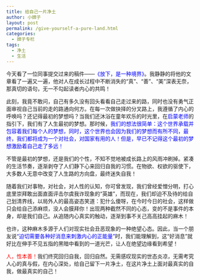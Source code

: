 ```yaml
---
title: 给自己一片净土
author: 小嫦子
layout: post
permalink: /give-yourself-a-pure-land.html
categories:
  - 嫦子专栏
tags:
  - 净土
  - 生活
---
```

今天看了一位同事提交过来的稿件——<span style="color: #0000ff;">《放下，是一种境界》</span>。我静静的将他的文章看了一遍又一遍，他对人在成长过程中不断消失的“真”、“善”、“美”深表无奈，那真切的语句，无一不勾起读者内心的共鸣！  


  
此刻，我竟不敢问，自己有多久没有回头看看自己走过来的路，同时也没有勇气正面审视自己当前的走的路通向何方。在每一次做抉择的分叉路上，我遵循了内心的呼唤吗？还记得最初的梦想吗？当我们还沐浴在童年欢乐的时光里，在<span style="color: #0000ff;">启蒙老师</span>的指引下，我们有了人生最初的梦想。那时候，<span style="color: #0000ff;">我们的想法很简单：这个世界承载并包容着我们每个人的梦想，同时，这个世界也会因为我们的梦想而有所不同，最终，我们都将成为一个对社会，对国家有用的人！但是，早已不记得这个最初的梦想激励着自己走了多远！</span>

不管是最初的梦想，还是我们的个性，不知不觉地被成长路上的风雨冲刷掉。紧凑的生活节奏，逐渐剥夺了人们静下心来回归自我的习惯。在物欲、权欲的驱使下，大多数人无意中改变了人生路的方向盘，最终迷失自我！

随着我们对事物，对社会，对人性的认知，你可曾发现，我们曾经爱憎分明，打心底里崇拜敢出面直面评击尔虞我诈现象的“英雄”，而现在，我们却迫不及待的给自己划清界线，以局外人的最高姿态笑道：犯什么傻呀，在今时今日的社会，这样做只会给自己添麻烦，没人会膜拜你！出现两种截然不同的心态，变的不是事件的本身，却是我们自己。从追随内心真实的触动，逐渐到事不关己高高挂起的麻木！

也许，这种麻木多源于人们对现实社会丑恶现象的一种绝望心态。因此，当一个朋友说<span style="color: #0000ff;">“迫切需要各种好消息来刺激内心的正能量”</span>时，我们能理解到，这“好消息”就好比在伸手不见五指的黑暗中看到的一道光芒，让人在绝望边缘看到希望！

<span style="color: #ff0000;">人，性本善！</span>我们终究回归自我，回归自然。无需感叹现实的世态炎凉，无需考究人心的真与假，在内心深处，给自己留下一片净土，在这片净土上面对最真实的自我，做最真实的自己！
